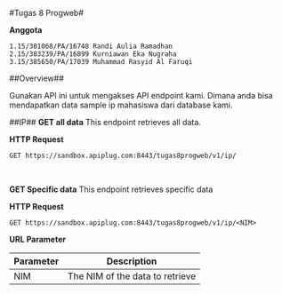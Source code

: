 #Tugas 8 Progweb#

**Anggota**

	1.15/381068/PA/16748 Randi Aulia Ramadhan
	2.15/383239/PA/16899 Kurniawan Eka Nugraha
	3.15/385650/PA/17039 Muhammad Rasyid Al Faruqi


##Overview##

Gunakan API ini untuk mengakses API endpoint kami. Dimana anda bisa mendapatkan data sample ip mahasiswa dari database kami.



##IP##​
**GET all data**
This endpoint retrieves all data.

**HTTP Request**

    GET https://sandbox.apiplug.com:8443/tugas8progweb/v1/ip/
   

**GET Specific data**
This endpoint retrieves specific data 

**HTTP Request**

    GET https://sandbox.apiplug.com:8443/tugas8progweb/v1/ip/<NIM>

**URL Parameter**

 Parameter     | Description                       
 ------------- | ---------------------------------
 NIM           | The NIM of the data to retrieve 




